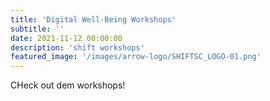 ```yaml
---
title: 'Digital Well-Being Workshops'
subtitle: ''
date: 2021-11-12 00:00:00
description: 'shift workshops'
featured_image: '/images/arrow-logo/SHIFTSC_LOGO-01.png'
---
```

CHeck out dem workshops!